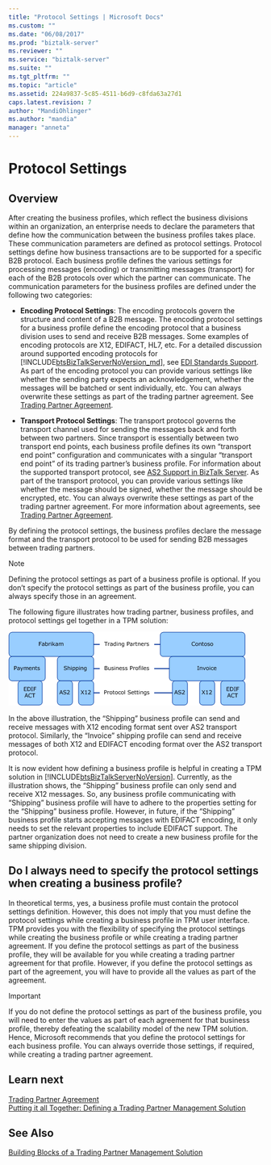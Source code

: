 ```yaml
---
title: "Protocol Settings | Microsoft Docs"
ms.custom: ""
ms.date: "06/08/2017"
ms.prod: "biztalk-server"
ms.reviewer: ""
ms.service: "biztalk-server"
ms.suite: ""
ms.tgt_pltfrm: ""
ms.topic: "article"
ms.assetid: 224a9837-5c85-4511-b6d9-c8fda63a27d1
caps.latest.revision: 7
author: "MandiOhlinger"
ms.author: "mandia"
manager: "anneta"
---
```

# Protocol Settings
## Overview
After creating the business profiles, which reflect the business divisions within an organization, an enterprise needs to declare the parameters that define how the communication between the business profiles takes place. These communication parameters are defined as protocol settings. Protocol settings define how business transactions are to be supported for a specific B2B protocol. Each business profile defines the various settings for processing messages (encoding) or transmitting messages (transport) for each of the B2B protocols over which the partner can communicate. The communication parameters for the business profiles are defined under the following two categories:  
  
-   **Encoding Protocol Settings**: The encoding protocols govern the structure and content of a B2B message. The encoding protocol settings for a business profile define the encoding protocol that a business division uses to send and receive B2B messages. Some examples of encoding protocols are X12, EDIFACT, HL7, etc. For a detailed discussion around supported encoding protocols for [!INCLUDE[btsBizTalkServerNoVersion_md](../includes/btsbiztalkservernoversion-md.md)], see [EDI Standards Support](../core/edi-standards-support.md). As part of the encoding protocol you can provide various settings like whether the sending party expects an acknowledgement, whether the messages will be batched or sent individually, etc. You can always overwrite these settings as part of the trading partner agreement. See [Trading Partner Agreement](../core/trading-partner-agreement.md).  
  
-   **Transport Protocol Settings**: The transport protocol governs the transport channel used for sending the messages back and forth between two partners. Since transport is essentially between two transport end points, each business profile defines its own “transport end point” configuration and communicates with a singular “transport end point” of its trading partner’s business profile. For information about the supported transport protocol, see [AS2 Support in BizTalk Server](../core/as2-support-in-biztalk-server.md). As part of the transport protocol, you can provide various settings like whether the message should be signed, whether the message should be encrypted, etc. You can always overwrite these settings as part of the trading partner agreement. For more information about agreements, see [Trading Partner Agreement](../core/trading-partner-agreement.md).  
  
 By defining the protocol settings, the business profiles declare the message format and the transport protocol to be used for sending B2B messages between trading partners.  
  
> [!NOTE]
>  Defining the protocol settings as part of a business profile is optional. If you don’t specify the protocol settings as part of the business profile, you can always specify those in an agreement.  
  
 The following figure illustrates how trading partner, business profiles, and protocol settings gel together in a TPM solution:  
  
 ![Trading partner profiles and protocol settings](../core/media/protocolsettings.gif "ProtocolSettings")  
  
 In the above illustration, the “Shipping” business profile can send and receive messages with X12 encoding format sent over AS2 transport protocol. Similarly, the “Invoice” shipping profile can send and receive messages of both X12 and EDIFACT encoding format over the AS2 transport protocol.  
  
 It is now evident how defining a business profile is helpful in creating a TPM solution in [!INCLUDE[btsBizTalkServerNoVersion](../includes/btsbiztalkservernoversion-md.md)]. Currently, as the illustration shows, the “Shipping” business profile can only send and receive X12 messages. So, any business profile communicating with “Shipping” business profile will have to adhere to the properties setting for the “Shipping” business profile. However, in future, if the “Shipping” business profile starts accepting messages with EDIFACT encoding, it only needs to set the relevant properties to include EDIFACT support. The partner organization does not need to create a new business profile for the same shipping division.  
  
## Do I always need to specify the protocol settings when creating a business profile?  
 In theoretical terms, yes, a business profile must contain the protocol settings definition. However, this does not imply that you must define the protocol settings while creating a business profile in TPM user interface. TPM provides you with the flexibility of specifying the protocol settings while creating the business profile or while creating a trading partner agreement. If you define the protocol settings as part of the business profile, they will be available for you while creating a trading partner agreement for that profile. However, if you define the protocol settings as part of the agreement, you will have to provide all the values as part of the agreement.  
  
> [!IMPORTANT]
>  If you do not define the protocol settings as part of the business profile, you will need to enter the values as part of each agreement for that business profile, thereby defeating the scalability model of the new TPM solution. Hence, Microsoft recommends that you define the protocol settings for each business profile. You can always override those settings, if required, while creating a trading partner agreement.  

## Learn next
[Trading Partner Agreement](../core/trading-partner-agreement.md)  
[Putting it all Together: Defining a Trading Partner Management Solution](../core/putting-it-all-together-defining-a-trading-partner-management-solution.md)  
  
## See Also  
 [Building Blocks of a Trading Partner Management Solution](../core/building-blocks-of-a-trading-partner-management-solution.md)